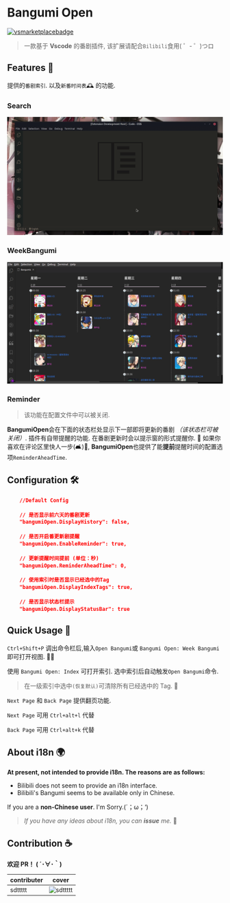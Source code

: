 # Bangumi Open

[![vsmarketplacebadge](https://vsmarketplacebadge.apphb.com/version/sdttttt.bangumiopen.svg)](https://github.com/sdttttt/vscode-bangumi)

> 一款基于 **Vscode** 的番剧插件, 该扩展请配合`Bilibili`食用( ゜- ゜)つロ

## Features 🌈

提供的`番剧索引`. 以及`新番时间表`🕰 的功能.

### Search

![b1](https://raw.githubusercontent.com/sdttttt/vscode-bangumi/master/resources/b1.gif)

### WeekBangumi

![b2](https://raw.githubusercontent.com/sdttttt/vscode-bangumi/master/resources/b2.png)

### Reminder

> 该功能在配置文件中可以被关闭.

**BangumiOpen**会在下面的状态栏处显示下一部即将更新的番剧 _（该状态栏可被关闭）_.
插件有自带提醒的功能. 在番剧更新时会以提示窗的形式提醒你. 🎉
如果你喜欢在评论区里快人一步(🛋️)🏁, **BangumiOpen**也提供了能**提前**提醒时间的配置选项`ReminderAheadTime`.

## Configuration 🛠

```json
    //Default Config

    // 是否显示前六天的番剧更新
    "bangumiOpen.DisplayHistory": false,

    // 是否开启番更新剧提醒
    "bangumiOpen.EnableReminder": true,

    // 更新提醒时间提前 (单位：秒)
    "bangumiOpen.ReminderAheadTime": 0,

    // 使用索引时是否显示已经选中的Tag
    "bangumiOpen.DisplayIndexTags": true,

    // 是否显示状态栏提示
    "bangumiOpen.DisplayStatusBar": true
```

## Quick Usage 🚀

`Ctrl+Shift+P` 调出命令栏后,输入`Open Bangumi`或 `Bangumi Open: Week Bangumi` 即可打开视图. 🕵️‍♂️

使用 `Bangumi Open: Index` 可打开索引. 选中索引后自动触发`Open Bangumi`命令.

> 在一级索引中选中`(恢复默认)`可清除所有已经选中的 Tag. 📑

`Next Page` 和 `Back Page` 提供翻页功能.

`Next Page` 可用 `Ctrl+alt+l` 代替

`Back Page` 可用 `Ctrl+alt+k` 代替

## About i18n 🌍

**At present, not intended to provide i18n. The reasons are as follows:**

-   Bilibili does not seem to provide an i18n interface.
-   Bilibili's Bangumi seems to be available only in Chinese.

If you are a **non-Chinese user**.
I'm Sorry.(´；ω；‘)

> _If you have any ideas about i18n, you can **issue** me._ 👋

## Contribution ☕

**欢迎 PR！ ( ´･∀･｀)**

| contributer | cover                                                                  |
| ----------- | ---------------------------------------------------------------------- |
| sdttttt     | ![sdttttt](https://avatars1.githubusercontent.com/u/42728902?s=96&v=4) |
